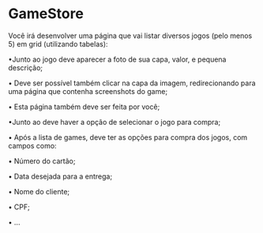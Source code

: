 # GameStore

Você irá desenvolver uma página que vai listar diversos jogos (pelo
menos 5) em grid (utilizando tabelas):


•Junto ao jogo deve aparecer a foto de sua capa, valor, e pequena descrição;

• Deve ser possível também clicar na capa da imagem, redirecionando para uma
página que contenha screenshots do game;

• Esta página também deve ser feita por você;

•Junto ao deve haver a opção de selecionar o jogo para compra;

• Após a lista de games, deve ter as opções para compra dos jogos, com campos
como:

• Número do cartão;

• Data desejada para a entrega;

• Nome do cliente;

• CPF;

• ...
